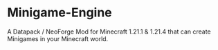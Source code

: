 # Minigame-Engine
A Datapack / NeoForge Mod for Minecraft 1.21.1 &amp; 1.21.4 that can create Minigames in your Minecraft world.
